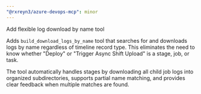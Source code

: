 ```yaml
---
"@rxreyn3/azure-devops-mcp": minor
---
```


Add flexible log download by name tool

Adds `build_download_logs_by_name` tool that searches for and downloads logs by name regardless of timeline record type. This eliminates the need to know whether "Deploy" or "Trigger Async Shift Upload" is a stage, job, or task.

The tool automatically handles stages by downloading all child job logs into organized subdirectories, supports partial name matching, and provides clear feedback when multiple matches are found.